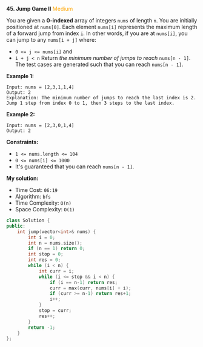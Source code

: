 **45. Jump Game II**
<span style="color:orange">Medium</span>

You are given a **0-indexed** array of integers `nums` of length `n`. You are initially positioned at `nums[0]`.
Each element `nums[i]` represents the maximum length of a forward jump from index `i`. In other words, if you are at `nums[i]`, you can jump to any `nums[i + j]` where:
+ `0 <= j <= nums[i]` and
+ `i + j < n`
Return *the minimum number of jumps to reach* `nums[n - 1]`. The test cases are generated such that you can reach `nums[n - 1]`.
 
**Example 1:**
```
Input: nums = [2,3,1,1,4]
Output: 2
Explanation: The minimum number of jumps to reach the last index is 2. Jump 1 step from index 0 to 1, then 3 steps to the last index.
```
**Example 2:**
```
Input: nums = [2,3,0,1,4]
Output: 2
```
 
**Constraints:**
+ `1 <= nums.length <= 104`
+ `0 <= nums[i] <= 1000`
+ It's guaranteed that you can reach `nums[n - 1]`.

**My solution:**
+ Time Cost: `06:19`
+ Algorithm: `bfs`
+ Time Complexity: `O(n)`
+ Space Complexity: `O(1)`
```cpp
class Solution {
public:
    int jump(vector<int>& nums) {
        int i = 0;
        int n = nums.size();
        if (n == 1) return 0;
        int stop = 0;
        int res = 0;
        while (i < n) {
            int curr = i;
            while (i <= stop && i < n) {
                if (i == n-1) return res;
                curr = max(curr, nums[i] + i);
                if (curr >= n-1) return res+1;
                i++;
            }
            stop = curr;
            res++;
        }
        return -1;
    }
};
```